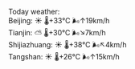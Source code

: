 Today weather:  
Beijing: ☀️   🌡️+33°C 🌬️↑19km/h  
Tianjin: ⛅️  🌡️+30°C 🌬️↘7km/h  
Shijiazhuang: ☀️   🌡️+38°C 🌬️↖4km/h  
Tangshan: ☀️   🌡️+26°C 🌬️↑15km/h  
